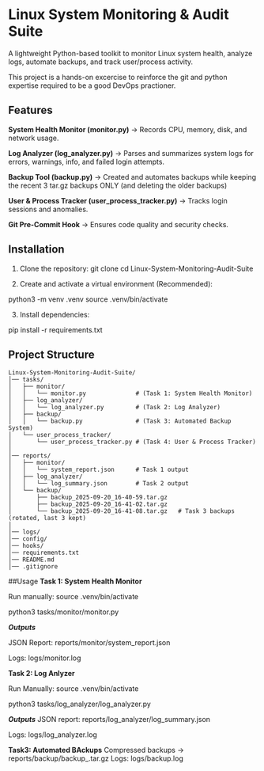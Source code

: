 # Linux System Monitoring & Audit Suite

A lightweight Python-based toolkit to monitor Linux system health, analyze logs, automate backups, and track user/process activity.

This project is a hands-on excercise to reinforce the git and python expertise required to be a good DevOps practioner.

## Features 

**System Health Monitor (monitor.py)** → Records CPU, memory, disk, and network usage.

**Log Analyzer (log_analyzer.py)** → Parses and summarizes system logs for errors, warnings, info, and failed login attempts.

**Backup Tool (backup.py)** → Created and automates backups while keeping the recent 3 tar.gz backups ONLY (and deleting the older backups)

**User & Process Tracker (user_process_tracker.py)** → Tracks login sessions and anomalies.

**Git Pre-Commit Hook** → Ensures code quality and security checks.

## Installation

 1) Clone the repository:
git clone <repo-url>
cd Linux-System-Monitoring-Audit-Suite

 2) Create and activate a virtual environment (Recommended):

python3 -m venv .venv
source .venv/bin/activate

 3) Install dependencies:

pip install -r requirements.txt

## Project Structure
```
Linux-System-Monitoring-Audit-Suite/
│── tasks/
│   ├── monitor/
│   │   └── monitor.py              # (Task 1: System Health Monitor)
│   ├── log_analyzer/
│   │   └── log_analyzer.py         # (Task 2: Log Analyzer)
│   ├── backup/
│   │   └── backup.py               # (Task 3: Automated Backup System)
│   └── user_process_tracker/
│       └── user_process_tracker.py # (Task 4: User & Process Tracker)
│
│── reports/
│   ├── monitor/
│   │   └── system_report.json      # Task 1 output
│   ├── log_analyzer/
│   │   └── log_summary.json        # Task 2 output
│   └── backup/
│       ├── backup_2025-09-20_16-40-59.tar.gz
│       ├── backup_2025-09-20_16-41-02.tar.gz
│       └── backup_2025-09-20_16-41-08.tar.gz   # Task 3 backups (rotated, last 3 kept)
│
│── logs/
│── config/
│── hooks/
│── requirements.txt
│── README.md
│── .gitignore
```

##Usage
**Task 1: System Health Monitor**

Run manually:
source .venv/bin/activate

python3 tasks/monitor/monitor.py

**_Outputs_**

JSON Report: reports/monitor/system_report.json

Logs: logs/monitor.log


**Task 2: Log Anlyzer**

Run Manually:
source .venv/bin/activate

python3 tasks/log_analyzer/log_analyzer.py

**_Outputs_**
JSON report: reports/log_analyzer/log_summary.json

Logs: logs/log_analyzer.log

**Task3: Automated BAckups**
Compressed backups → reports/backup/backup_<timestamp>.tar.gz
Logs: logs/backup.log
